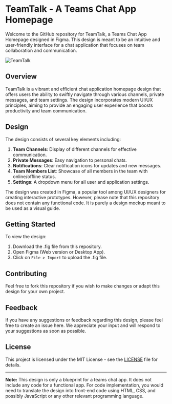 # TeamTalk - A Teams Chat App Homepage

Welcome to the GitHub repository for TeamTalk, a Teams Chat App Homepage designed in Figma. This design is meant to be an intuitive and user-friendly interface for a chat application that focuses on team collaboration and communication.

![TeamTalk](./teamtalk_screenshot.png)

## Overview

TeamTalk is a vibrant and efficient chat application homepage design that offers users the ability to swiftly navigate through various channels, private messages, and team settings. The design incorporates modern UI/UX principles, aiming to provide an engaging user experience that boosts productivity and team communication.

## Design

The design consists of several key elements including:

1. **Team Channels**: Display of different channels for effective communication.
2. **Private Messages**: Easy navigation to personal chats.
3. **Notifications**: Clear notification icons for updates and new messages.
4. **Team Members List**: Showcase of all members in the team with online/offline status.
5. **Settings**: A dropdown menu for all user and application settings.

The design was created in Figma, a popular tool among UI/UX designers for creating interactive prototypes. However, please note that this repository does not contain any functional code. It is purely a design mockup meant to be used as a visual guide.

## Getting Started

To view the design:

1. Download the .fig file from this repository.
2. Open Figma (Web version or Desktop App).
3. Click on `File > Import` to upload the .fig file.

## Contributing

Feel free to fork this repository if you wish to make changes or adapt this design for your own project. 

## Feedback

If you have any suggestions or feedback regarding this design, please feel free to create an issue here. We appreciate your input and will respond to your suggestions as soon as possible.

## License

This project is licensed under the MIT License - see the [LICENSE](LICENSE) file for details.

---

**Note:** This design is only a blueprint for a teams chat app. It does not include any code for a functional app. For code implementation, you would need to translate the design into front-end code using HTML, CSS, and possibly JavaScript or any other relevant programming language.
